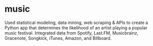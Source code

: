 # music
Used statistical modeling, data mining, web scraping &amp; APIs to create a Python app that determines the likelihood of an artist playing a popular music festival. Integrated data from Spotify, Last.FM, Musicbrainz, Gracenote, Songkick, iTunes, Amazon, and Billboard.
